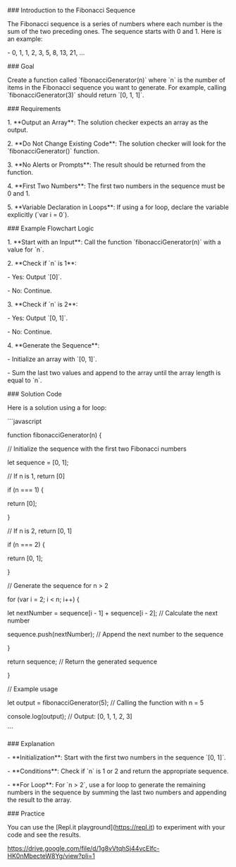 \### Introduction to the Fibonacci Sequence

The Fibonacci sequence is a series of numbers where each number is the sum of the two preceding ones. The sequence starts with 0 and 1. Here is an example:

\- 0, 1, 1, 2, 3, 5, 8, 13, 21, ...

\### Goal

Create a function called \`fibonacciGenerator(n)\` where \`n\` is the number of items in the Fibonacci sequence you want to generate. For example, calling \`fibonacciGenerator(3)\` should return \`\[0, 1, 1\]\`.

\### Requirements

1\. \*\*Output an Array\*\*: The solution checker expects an array as the output.

2\. \*\*Do Not Change Existing Code\*\*: The solution checker will look for the \`fibonacciGenerator()\` function.

3\. \*\*No Alerts or Prompts\*\*: The result should be returned from the function.

4\. \*\*First Two Numbers\*\*: The first two numbers in the sequence must be 0 and 1.

5\. \*\*Variable Declaration in Loops\*\*: If using a for loop, declare the variable explicitly (\`var i = 0\`).

\### Example Flowchart Logic

1\. \*\*Start with an Input\*\*: Call the function \`fibonacciGenerator(n)\` with a value for \`n\`.

2\. \*\*Check if \`n\` is 1\*\*:

\- Yes: Output \`\[0\]\`.

\- No: Continue.

3\. \*\*Check if \`n\` is 2\*\*:

\- Yes: Output \`\[0, 1\]\`.

\- No: Continue.

4\. \*\*Generate the Sequence\*\*:

\- Initialize an array with \`\[0, 1\]\`.

\- Sum the last two values and append to the array until the array length is equal to \`n\`.

\### Solution Code

Here is a solution using a for loop:

\`\`\`javascript

function fibonacciGenerator(n) {

// Initialize the sequence with the first two Fibonacci numbers

let sequence = \[0, 1\];

// If n is 1, return \[0\]

if (n === 1) {

return \[0\];

}

// If n is 2, return \[0, 1\]

if (n === 2) {

return \[0, 1\];

}

// Generate the sequence for n > 2

for (var i = 2; i < n; i++) {

let nextNumber = sequence\[i - 1\] + sequence\[i - 2\]; // Calculate the next number

sequence.push(nextNumber); // Append the next number to the sequence

}

return sequence; // Return the generated sequence

}

// Example usage

let output = fibonacciGenerator(5); // Calling the function with n = 5

console.log(output); // Output: \[0, 1, 1, 2, 3\]

\`\`\`

\### Explanation

\- \*\*Initialization\*\*: Start with the first two numbers in the sequence \`\[0, 1\]\`.

\- \*\*Conditions\*\*: Check if \`n\` is 1 or 2 and return the appropriate sequence.

\- \*\*For Loop\*\*: For \`n > 2\`, use a for loop to generate the remaining numbers in the sequence by summing the last two numbers and appending the result to the array.

\### Practice

You can use the \[Repl.it playground\](<https://repl.it>) to experiment with your code and see the results.

<https://drive.google.com/file/d/1g8vVtqhSj44vcElfc-HK0nMbecteW8Yg/view?pli=1>
